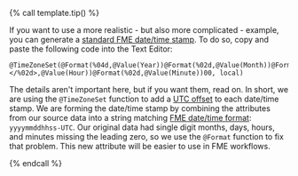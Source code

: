 {% call template.tip() %}

If you want to use a more realistic - but also more complicated - example, you can generate a [standard FME date/time stamp](https://docs.safe.com/fme/html/FME_Desktop_Documentation/FME_Workbench/!Transformer_Parameters/standard_fme_date_time_format.htm). To do so, copy and paste the following code into the Text Editor:

```
@TimeZoneSet(@Format(%04d,@Value(Year))@Format(%02d,@Value(Month))@Format(%02d,@Value(Day))@Format(<%02d></%02d>,@Value(Hour))@Format(%02d,@Value(Minute))00, local)
```

The details aren't important here, but if you want them, read on. In short, we are using the `@TimeZoneSet` function to add a [UTC offset](https://en.wikipedia.org/wiki/UTC_offset) to each date/time stamp. We are forming the date/time stamp by combining the attributes from our source data into a string matching [FME date/time format]((https://docs.safe.com/fme/html/FME_Desktop_Documentation/FME_Workbench/!Transformer_Parameters/standard_fme_date_time_format.htm)): `yyyymmddhhss-UTC`. Our original data had single digit months, days, hours, and minutes missing the leading zero, so we use the `@Format` function to fix that problem. This new attribute will be easier to use in FME workflows.

{% endcall %}
